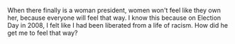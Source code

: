 When there finally is a woman president, women won't feel like they own her, because everyone will feel that way. I know this because on Election Day in 2008, I felt like I had been liberated from a life of racism. How did he get me to feel that way?
